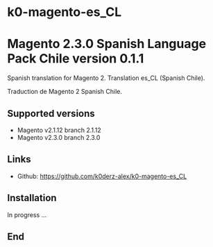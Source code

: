 # k0-magento-es_CL
# Magento 2.3.0 Spanish Language Pack Chile version 0.1.1

Spanish translation for Magento 2. Translation es_CL (Spanish Chile).

Traduction de Magento 2 Spanish Chile.

## Supported versions
* Magento v2.1.12 branch 2.1.12
* Magento v2.3.0 branch 2.3.0

## Links
* Github: https://github.com/k0derz-alex/k0-magento-es_CL

## Installation
In progress ...
## End